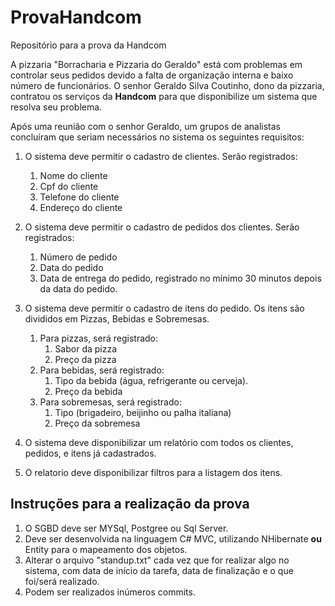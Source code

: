 # ProvaHandcom
Repositório para a prova da Handcom


A pizzaria "Borracharia e Pizzaria do Geraldo" está com problemas em controlar seus pedidos devido a falta de organização interna e baixo número de funcionários. O senhor Geraldo Silva Coutinho, dono da pizzaria, contratou os serviços da **Handcom** para que disponibilize um sistema que resolva seu problema.

Após uma reunião com o senhor Geraldo, um grupos de analistas concluíram que seriam necessários no sistema os seguintes requisitos:

1. O sistema deve permitir o cadastro de clientes. Serão registrados:
    1. Nome do cliente
    2. Cpf do cliente
    3. Telefone do cliente
    4. Endereço do cliente

2. O sistema deve permitir o cadastro de pedidos dos clientes. Serão registrados:
    1. Número de pedido
    2. Data do pedido
    3. Data de entrega do pedido, registrado no mínimo 30 minutos depois da data do pedido.

3. O sistema deve permitir o cadastro de itens do pedido. Os itens são divididos em Pizzas, Bebidas e Sobremesas.
    1. Para pizzas, será registrado:
        1. Sabor da pizza
        2. Preço da pizza
    2. Para bebidas, será registrado:
        1. Tipo da bebida (água, refrigerante ou cerveja).
        2. Preço da bebida
    3. Para sobremesas, será registrado:
        1. Tipo (brigadeiro, beijinho ou palha italiana)
        2. Preço da sobremesa

4. O sistema deve disponibilizar um relatório com todos os clientes, pedidos, e itens já cadastrados.
5. O relatorio deve disponibilizar filtros para a listagem dos itens.



## Instruções para a realização da prova ##
1. O SGBD deve ser MYSql, Postgree ou Sql Server.
2. Deve ser desenvolvida na linguagem C# MVC, utilizando NHibernate **ou** Entity para o mapeamento dos objetos.
3. Alterar o arquivo "standup.txt" cada vez que for realizar algo no sistema, com data de início da tarefa, data de finalização e o que foi/será realizado.
4. Podem ser realizados inúmeros commits.
